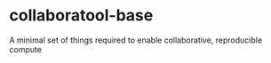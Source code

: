 collaboratool-base
==================

A minimal set of things required to enable collaborative, reproducible compute
